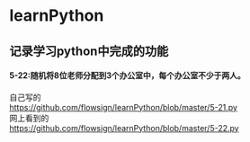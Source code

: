 # learnPython
## 记录学习python中完成的功能  
#### 5-22:随机将8位老师分配到3个办公室中，每个办公室不少于两人。  
自己写的    
https://github.com/flowsign/learnPython/blob/master/5-21.py    
网上看到的    
https://github.com/flowsign/learnPython/blob/master/5-22.py 
